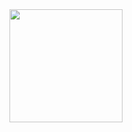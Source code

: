 <a href="https://open.spotify.com/track/1ju7EsSGvRybSNEsRvc7qY?si=DLd9BpJTRQuzBVygMzSe6A">
  <img src="https://i.scdn.co/image/ab67616d0000b273128450651c9f0442780d8eb8" width="200" height="200">
</a>
